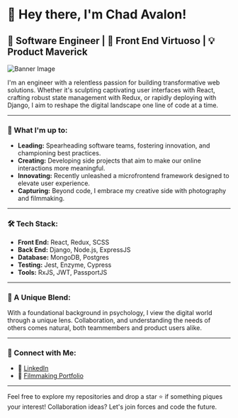 # 👋 Hey there, I'm Chad Avalon!

## 🚀 Software Engineer | 🎨 Front End Virtuoso | 💡 Product Maverick

![Banner Image](https://ibb.co/cthw2wk)

I'm an engineer with a relentless passion for building transformative web solutions. Whether it's sculpting captivating user interfaces with React, crafting robust state management with Redux, or rapidly deploying with Django, I aim to reshape the digital landscape one line of code at a time.

---

### 🌟 What I'm up to:

- **Leading:** Spearheading software teams, fostering innovation, and championing best practices.
- **Creating:** Developing side projects that aim to make our online interactions more meaningful.
- **Innovating:** Recently unleashed a microfrontend framework designed to elevate user experience.
- **Capturing:** Beyond code, I embrace my creative side with photography and filmmaking.

---

### 🛠 Tech Stack:

- **Front End:** React, Redux, SCSS
- **Back End:** Django, Node.js, ExpressJS
- **Database:** MongoDB, Postgres
- **Testing:** Jest, Enzyme, Cypress
- **Tools:** RxJS, JWT, PassportJS

---

### 🧠 A Unique Blend:

With a foundational background in psychology, I view the digital world through a unique lens. Collaboration, and understanding the needs of others comes natural, both teammembers and product users alike.

---

### 🤝 Connect with Me:

- 🔗 [LinkedIn](https://www.linkedin.com/in/chad-avalon)
- 📸 [Filmmaking Portfolio](film.chadavalon.com)

---

Feel free to explore my repositories and drop a star ⭐ if something piques your interest! Collaboration ideas? Let's join forces and code the future.

